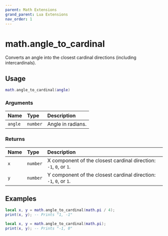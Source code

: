 ```yaml
---
parent: Math Extensions
grand_parent: Lua Extensions
nav_order: 1
---
```


# math.angle_to_cardinal

Converts an angle into the closest cardinal directions (including intercardinals).

## Usage

```lua
math.angle_to_cardinal(angle)
```

### Arguments

| Name    | Type     | Description       |
| :------ | :------- | :---------------- |
| `angle` | `number` | Angle in radians. |

### Returns

| Name | Type     | Description                                                       |
| :--- | :------- | :---------------------------------------------------------------- |
| `x`  | `number` | X component of the closest cardinal direction: `-1`, `0`, or `1`. |
| `y`  | `number` | Y component of the closest cardinal direction: `-1`, `0`, or `1`. |

## Examples

```lua
local x, y = math.angle_to_cardinal(math.pi / 4);
print(x, y); -- Prints "1, -1"
```

```lua
local x, y = math.angle_to_cardinal(math.pi);
print(x, y); -- Prints "-1, 0"
```

